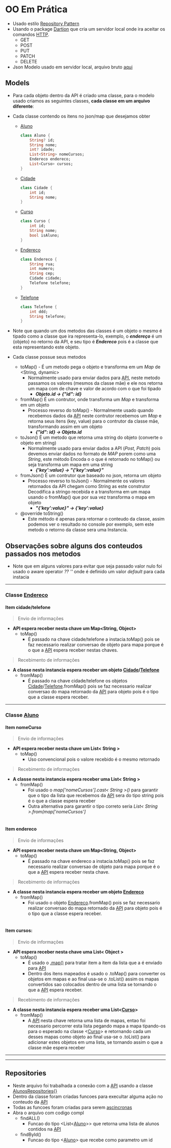 # OO Em Prática

- Usado estilo [Repository Pattern](../Repository_pattern/Repository_pattern.md)
- Usando o package [Dartion](https://pub.dev/packages/dartion) que cria um servidor local onde ira aceitar os comandos [HTTP](./../../../Dependencias/Rest-RestFull/Models/HTTP_Models.md).
    - GET  
    - POST 
    - PUT  
    - PATCH
    - DELETE
- Json Modelo usado em servidor local, arquivo bruto [aqui](./backend/db.json)
## Models
- Para cada objeto dentro da API é criado uma classe, para o modelo usado criamos as seguintes classes, <b>cada classe em um arquivo diferente</b>:
- Cada classe contendo os itens no json/map que desejamos obter
    - [Aluno](./models/aluno.md)
        ```dart
        class Aluno {
            String? id;
            String nome;
            int? idade;
            List<String> nomeCursos;
            Endereco endereco;
            List<Curso> cursos;
        }
        ```
    - [Cidade](./models/cidade.md)
        ```dart
        class Cidade {
            int id;
            String nome;
        }
        ```
    - [Curso](./models/curso.md)
        ```dart
        class Curso {
            int id;
            String nome;
            bool isAluno;
        }
        ```
    - [Endereco](./models/endereco.md)
        ```dart
        class Endereco {
            String rua;
            int numero;
            String cep;
            Cidade cidade;
            Telefone telefone;
        }
        ```
    - [Telefone](./models/telefone.md)
        ```dart
        class Telefone {
            int ddd;
            String telefone;
        }
        ```

- Note que quando um dos metodos das classes é um objeto o mesmo é tipado como a classe que ira representa-lo, exemplo, o <b>*endereço*</b> é um {objeto} no retorno da API, e seu tipo é <b>*Endereco*</b> pois é a classe que esta representando este objeto.
- Cada classe possue seus metodos
    - toMap() - É um metodo pega o objeto e transforma em um *Map* de <String, dynamic>
        - Normalmente usado para enviar dados para [API](./backend/db.json), neste metodo passamos os valores (mesmos da classe mãe) e ele nos retorna um mapa com de chave e valor de acordo com o que foi tipado
            - <b>*Objeto.id -> {"id": id}*</b>
    - fromMap() É um contrutor, onde transforma um *Map* e transforma em um objeto
        - Processo reverso do toMap() - Normalmente usado quando recebemos dados da [API](./backend/db.json) neste contrutor recebemos um *Map* e retorna seus itens (key, value) para o contrutor da classe mãe, transformando assim em um objeto
            - <b>*{"id": id} -> Objeto.id*</b>
    - toJson() É um metodo que retorna uma string do objeto (converte o objeto em string)
        - Normalmente usado para enviar dados a API (*Post, Patch*) pois devemos enviar dados no formato de *MAP* porem como uma *String*, este método Encoda o o que é retornado no toMap() ou seja transforma um mapa em uma string 
            - <b>*{'key':value} -> "{'key':value}"*</b>
    - fromJson() É um contrutor que baseado no json, retorna um objeto
        - Processo reverso to toJson() - Normalmente os valores retornados da API chegam como String as este construtor Decodifica a stringo recebida e a transforma em um mapa usando o fromMap() que por sua vez transforma o mapa em objeto
            - <b>*"{'key':value}" -> {'key':value}*</b>
    - @override toString()
        - Este método é apenas para retornar o conteudo da classe, assim podemos ver o resultado no console por exemplo, sem este metodo o retorno da classe sera uma Instancia.

## Observações sobre alguns dos conteudos passados nos metodos
- Note que em alguns valores para evitar que seja passado valor nulo foi usado o aware operator *?? ''* onde é definido um valor *default* para cada instacia
***
### Classe [Endereco](./models/endereco.md)
#### Item cidade/telefone
>Envio de informações
- <b>API espera receber nesta chave um Map<String, Object></b>
    - toMap()
        - É passado na chave cidade/telefone a instacia.toMap() pois se faz necessario realizar conversao de objeto para mapa porque é o que a [API](./backend/db.json) espera receber nestas chaves.
>Recebimento de informações
- <b>A classe nesta instancia espera receber um objeto [Cidade](./models/cidade.md)/[Telefone](./models/telefone.md)</b>
    - fromMap()  
        - É passado na chave cidade/telefone os objetos [Cidade](./models/cidade.md)/[Telefone](./models/telefone.md).fromMap() pois se faz necessario realizar conversao do mapa retornado da [API](./backend/db.json) para objeto pois é o tipo que a classe espera receber.

***
### Classe [Aluno](./models/aluno.md)
#### Item nomeCurso
>Envio de informações
- <b>API espera receber nesta chave um List< String ></b>
    - toMap()
        - Uso convencional pois o valore recebido é o mesmo retornado
>Recebimento de informações
- <b>A classe nesta instancia espera receber uma List< String ></b>
    - fromMap()
        - Foi usado o *map['nomeCursos'].cast< String >()* para garantir que o tipo da lista que recebemos da [API](./backend/db.json) sera do tipo string pois é o que a classe espera receber
        - Outra alternativa para garantir o tipo correto seria *List< String >.from(map['nomeCursos']*
<br><br>

#### Item endereco
>Envio de informações
- <b>API espera receber nesta chave um Map<String, Object></b>
    - toMap()
        - É passado na chave endereco a instacia.toMap() pois se faz necessario realizar conversao de objeto para mapa porque é o que a [API](./backend/db.json) espera receber nesta chave.
>Recebimento de informações
- <b>A classe nesta instancia espera receber um objeto [Endereco](./models/endereco.md)</b>
    - fromMap()
        - Foi usado o objeto [Endereco](./models/endereco.md).fromMap() pois se faz necessario realizar conversao do mapa retornado da [API](./backend/db.json) para objeto pois é o tipo que a classe espera receber.
<br><br>

#### Item cursos:
>Envio de informações
- <b>API espera receber nesta chave uma List< Object ></b>
    - toMap()
        - É usado o [.map()](../TratamentoListMap.md) para tratar item a item da lista que a é enviado para [API](./backend/db.json)
        - Dentro dos itens mapeados é usado o .toMap() para converter os objetos em mapas e ao final usa-se o .toList() assim os mapas convertidos sao colocados dentro de uma lista se tornando o que a [API](./backend/db.json) espera receber.
>Recebimento de informações
- <b>A classe nesta instancia espera receber uma List<[Curso](./models/curso.md)></b>
    - fromMap()
        - A [API](./backend/db.json) nesta chave retorna uma lista de mapas, entao foi necessario percorrer esta lista pegando mapa a mapa tipando-os para o esperado na classe <[Curso](./models/curso.md)> e retornando cada um desses mapas como objeto ao final usa-se o .toList() para adicionar estes objetos em uma lista, se tornando assim o que a classe mãe espera receber
***
---
## Repositories
- Neste arquivo foi trabalhada a conexão com a [API](./backend/db.json) usando a classe [AlunosRepositories{}](./repositories/alunos_repositories.md)
- Dentro da classe foram criadas funcoes para execultar alguma ação no conteudo da [API](./backend/db.json)
- Todas as funcoes foram criadas para serem [ascincronas](../Async.md)
- Abra o arquivo com codigo compl
    - findALL()
        - Funcao do tipo <List<[Aluno](./models/aluno.md)>> que retorna uma lista de alunos contidos na [API](./backend/db.json)
    - findById()
        - Funcao do tipo <[Aluno](./models/aluno.md)> que recebe como parametro um id